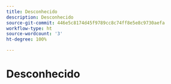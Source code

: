 ```yaml
---
title: Desconhecido
description: Desconhecido
source-git-commit: 446e5c8174d45f9789cc8c74ff8e5e8c9730aefa
workflow-type: ht
source-wordcount: '3'
ht-degree: 100%

---
```


# Desconhecido
